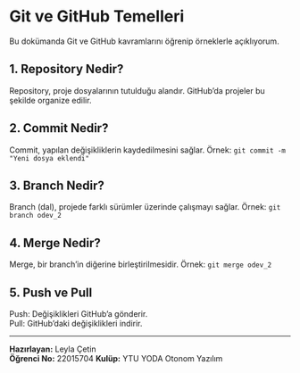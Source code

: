  # Git ve GitHub Temelleri

Bu dokümanda Git ve GitHub kavramlarını öğrenip örneklerle açıklıyorum.

## 1. Repository Nedir?
Repository, proje dosyalarının tutulduğu alandır. GitHub’da projeler bu şekilde organize edilir.

## 2. Commit Nedir?
Commit, yapılan değişikliklerin kaydedilmesini sağlar.
Örnek: `git commit -m "Yeni dosya eklendi"`

## 3. Branch Nedir?
Branch (dal), projede farklı sürümler üzerinde çalışmayı sağlar.
Örnek: `git branch odev_2`

## 4. Merge Nedir?
Merge, bir branch’in diğerine birleştirilmesidir.
Örnek: `git merge odev_2`

## 5. Push ve Pull
Push: Değişiklikleri GitHub’a gönderir.  
Pull: GitHub’daki değişiklikleri indirir.

---

**Hazırlayan:** Leyla Çetin  
**Öğrenci No:** 22015704 
**Kulüp:** YTU YODA Otonom Yazılım  
